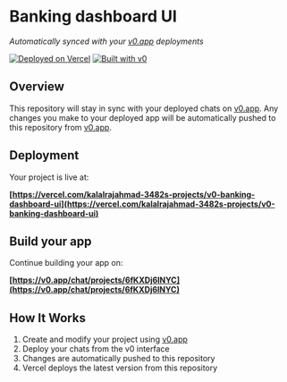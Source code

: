 # Banking dashboard UI

*Automatically synced with your [v0.app](https://v0.app) deployments*

[![Deployed on Vercel](https://img.shields.io/badge/Deployed%20on-Vercel-black?style=for-the-badge&logo=vercel)](https://vercel.com/kalalrajahmad-3482s-projects/v0-banking-dashboard-ui)
[![Built with v0](https://img.shields.io/badge/Built%20with-v0.app-black?style=for-the-badge)](https://v0.app/chat/projects/6fKXDj6lNYC)

## Overview

This repository will stay in sync with your deployed chats on [v0.app](https://v0.app).
Any changes you make to your deployed app will be automatically pushed to this repository from [v0.app](https://v0.app).

## Deployment

Your project is live at:

**[https://vercel.com/kalalrajahmad-3482s-projects/v0-banking-dashboard-ui](https://vercel.com/kalalrajahmad-3482s-projects/v0-banking-dashboard-ui)**

## Build your app

Continue building your app on:

**[https://v0.app/chat/projects/6fKXDj6lNYC](https://v0.app/chat/projects/6fKXDj6lNYC)**

## How It Works

1. Create and modify your project using [v0.app](https://v0.app)
2. Deploy your chats from the v0 interface
3. Changes are automatically pushed to this repository
4. Vercel deploys the latest version from this repository